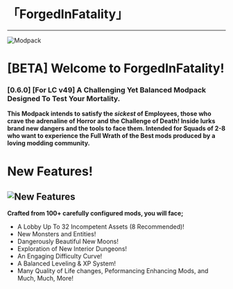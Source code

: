 # 「ForgedInFatality」
---
![Modpack](https://github.com/Mi6kbuttface/ForgedInFatality/blob/main/FiFBanner.gif)
# [BETA] Welcome to ForgedInFatality!
### [0.6.0] [For LC v49] A Challenging Yet Balanced Modpack Designed To Test Your Mortality.
**This Modpack intends to satisfy the *sickest* of Employees, those who crave the adrenaline of Horror and the Challenge of Death!
Inside lurks brand new dangers and the tools to face them.
Intended for Squads of 2-8 who want to experience the Full Wrath of the Best mods produced by a loving modding community.**

# New Features!
![New Features](https://github.com/Mi6kbuttface/ForgedInFatality/blob/main/NewFeaturesBanner.gif)
--------------------------------
**Crafted from 100+ carefully configured mods, you will face;**
- A Lobby Up To 32 Incompetent Assets (8 Recommended)!
- New Monsters and Entities!
- Dangerously Beautiful New Moons!
- Exploration of New Interior Dungeons!
- An Engaging Difficulty Curve!
- A Balanced Leveling & XP System!
- Many Quality of Life changes, Peformancing Enhancing Mods, and Much, Much, More!
